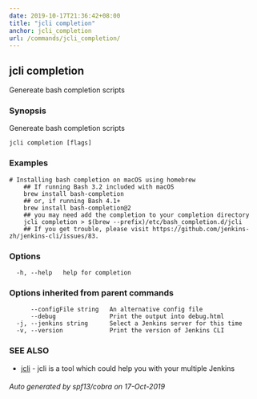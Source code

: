 ```yaml
---
date: 2019-10-17T21:36:42+08:00
title: "jcli completion"
anchor: jcli_completion
url: /commands/jcli_completion/
---
```

## jcli completion

Genereate bash completion scripts

### Synopsis

Genereate bash completion scripts

```
jcli completion [flags]
```

### Examples

```
# Installing bash completion on macOS using homebrew
	## If running Bash 3.2 included with macOS
	brew install bash-completion
	## or, if running Bash 4.1+
	brew install bash-completion@2
	## you may need add the completion to your completion directory
	jcli completion > $(brew --prefix)/etc/bash_completion.d/jcli
	## If you get trouble, please visit https://github.com/jenkins-zh/jenkins-cli/issues/83.
```

### Options

```
  -h, --help   help for completion
```

### Options inherited from parent commands

```
      --configFile string   An alternative config file
      --debug               Print the output into debug.html
  -j, --jenkins string      Select a Jenkins server for this time
  -v, --version             Print the version of Jenkins CLI
```

### SEE ALSO

* [jcli](/commands/jcli/)	 - jcli is a tool which could help you with your multiple Jenkins

###### Auto generated by spf13/cobra on 17-Oct-2019

